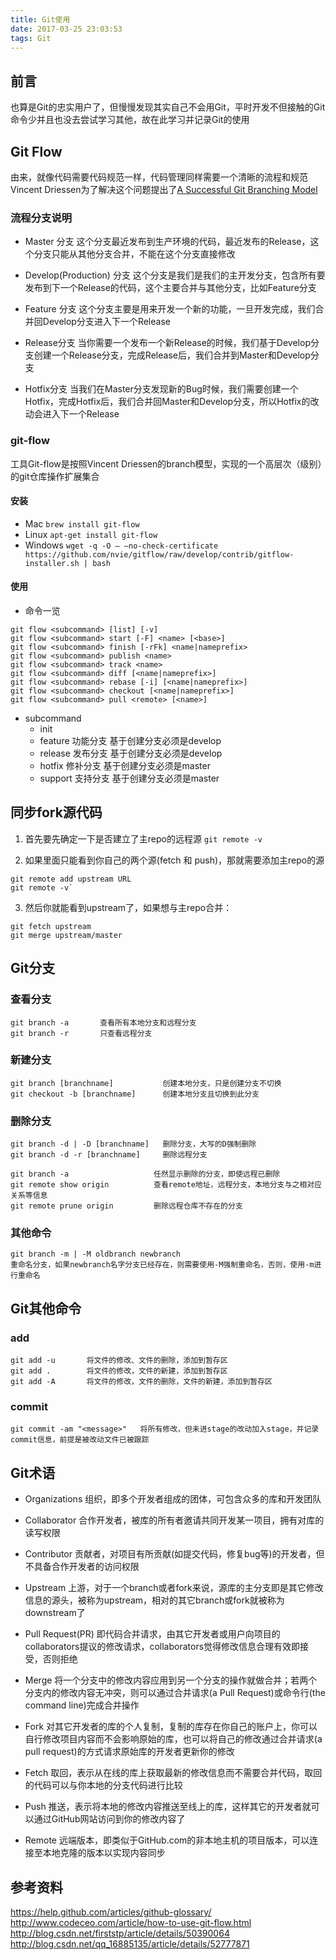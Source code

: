 ```yaml
---
title: Git使用
date: 2017-03-25 23:03:53
tags: Git
---
```


## 前言
也算是Git的忠实用户了，但慢慢发现其实自己不会用Git，平时开发不但接触的Git命令少并且也没去尝试学习其他，故在此学习并记录Git的使用

## Git Flow
由来，就像代码需要代码规范一样，代码管理同样需要一个清晰的流程和规范
Vincent Driessen为了解决这个问题提出了[A Successful Git Branching Model](http://nvie.com/posts/a-successful-git-branching-model/)

### 流程分支说明
- Master 分支
这个分支最近发布到生产环境的代码，最近发布的Release，这个分支只能从其他分支合并，不能在这个分支直接修改

- Develop(Production) 分支
这个分支是我们是我们的主开发分支，包含所有要发布到下一个Release的代码，这个主要合并与其他分支，比如Feature分支

- Feature 分支
这个分支主要是用来开发一个新的功能，一旦开发完成，我们合并回Develop分支进入下一个Release

- Release分支
当你需要一个发布一个新Release的时候，我们基于Develop分支创建一个Release分支，完成Release后，我们合并到Master和Develop分支

- Hotfix分支
当我们在Master分支发现新的Bug时候，我们需要创建一个Hotfix，完成Hotfix后，我们合并回Master和Develop分支，所以Hotfix的改动会进入下一个Release

### git-flow
工具Git-flow是按照Vincent Driessen的branch模型，实现的一个高层次（级别）的git仓库操作扩展集合

#### 安装
- Mac
`brew install git-flow`
- Linux
`apt-get install git-flow`
- Windows
`wget -q -O – –no-check-certificate https://github.com/nvie/gitflow/raw/develop/contrib/gitflow-installer.sh | bash`

#### 使用
- 命令一览
```
git flow <subcommand> [list] [-v]
git flow <subcommand> start [-F] <name> [<base>]
git flow <subcommand> finish [-rFk] <name|nameprefix>
git flow <subcommand> publish <name>
git flow <subcommand> track <name>
git flow <subcommand> diff [<name|nameprefix>]
git flow <subcommand> rebase [-i] [<name|nameprefix>]
git flow <subcommand> checkout [<name|nameprefix>]
git flow <subcommand> pull <remote> [<name>]

```

- subcommand
    + init
    + feature
        功能分支
        基于创建分支必须是develop
    + release
        发布分支
        基于创建分支必须是develop
    + hotfix
        修补分支
        基于创建分支必须是master
    + support
        支持分支
        基于创建分支必须是master


## 同步fork源代码
1. 首先要先确定一下是否建立了主repo的远程源
`git remote -v`

2. 如果里面只能看到你自己的两个源(fetch 和 push)，那就需要添加主repo的源
```
git remote add upstream URL
git remote -v`
```

3. 然后你就能看到upstream了，如果想与主repo合并：
```
git fetch upstream
git merge upstream/master
```

## Git分支

### 查看分支
```
git branch -a       查看所有本地分支和远程分支
git branch -r       只查看远程分支

```

### 新建分支
```
git branch [branchname]           创建本地分支，只是创建分支不切换
git checkout -b [branchname]      创建本地分支且切换到此分支

```

### 删除分支
```
git branch -d | -D [branchname]   删除分支，大写的D强制删除
git branch -d -r [branchname]     删除远程分支

git branch -a                   任然显示删除的分支，即使远程已删除
git remote show origin          查看remote地址，远程分支，本地分支与之相对应关系等信息
git remote prune origin         删除远程仓库不存在的分支

```

### 其他命令
```
git branch -m | -M oldbranch newbranch 
重命名分支，如果newbranch名字分支已经存在，则需要使用-M强制重命名，否则，使用-m进行重命名

```

## Git其他命令

### add
```
git add -u       将文件的修改、文件的删除，添加到暂存区
git add .        将文件的修改，文件的新建，添加到暂存区
git add -A       将文件的修改，文件的删除，文件的新建，添加到暂存区

```

### commit
```
git commit -am "<message>"   将所有修改，但未进stage的改动加入stage，并记录commit信息，前提是被改动文件已被跟踪

```

## Git术语
- Organizations
组织，即多个开发者组成的团体，可包含众多的库和开发团队

- Collaborator
合作开发者，被库的所有者邀请共同开发某一项目，拥有对库的读写权限

- Contributor
贡献者，对项目有所贡献(如提交代码，修复bug等)的开发者，但不具备合作开发者的访问权限

- Upstream
上游，对于一个branch或者fork来说，源库的主分支即是其它修改信息的源头，被称为upstream，相对的其它branch或fork就被称为downstream了

- Pull Request(PR)
即代码合并请求，由其它开发者或用户向项目的collaborators提议的修改请求，collaborators觉得修改信息合理有效即接受，否则拒绝

- Merge
将一个分支中的修改内容应用到另一个分支的操作就做合并；若两个分支内的修改内容无冲突，则可以通过合并请求(a Pull Request)或命令行(the command line)完成合并操作

- Fork
对其它开发者的库的个人复制，复制的库存在你自己的账户上，你可以自行修改项目内容而不会影响原始的库，也可以将自己的修改通过合并请求(a pull request)的方式请求原始库的开发者更新你的修改

- Fetch
取回，表示从在线的库上获取最新的修改信息而不需要合并代码，取回的代码可以与你本地的分支代码进行比较

- Push
推送，表示将本地的修改内容推送至线上的库，这样其它的开发者就可以通过GitHub网站访问到你的修改内容了

- Remote
远端版本，即类似于GitHub.com的非本地主机的项目版本，可以连接至本地克隆的版本以实现内容同步

## 参考资料
https://help.github.com/articles/github-glossary/
http://www.codeceo.com/article/how-to-use-git-flow.html
http://blog.csdn.net/firststp/article/details/50390064
http://blog.csdn.net/qq_16885135/article/details/52777871
